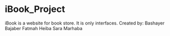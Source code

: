 # iBook_Project
iBook is a website for book store. It is only interfaces.
Created by:
Bashayer Bajaber
Fatmah Heiba
Sara Marhaba
